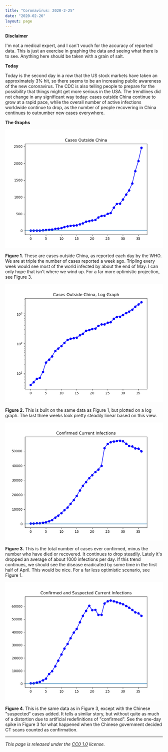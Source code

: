 ```yaml
---
title: "Coronavirus: 2020-2-25"
date: "2020-02-26"
layout: page
---
```


**Disclaimer**

I'm not a medical expert, and I can't vouch for the accuracy of reported data.
This is just an exercise in graphing the data and seeing what there is to see.
Anything here should be taken with a grain of salt.

**Today**

Today is the second day in a row that the US stock markets have taken an
approximately 3% hit, so there seems to be an increasing public awareness of
the new coronavirus. The CDC is also telling people to prepare for the
possibility that things might get more serious in the USA. The trendlines did
not change in any significant way today: cases outside China continue to grow
at a rapid pace, while the overall number of active infections worldwide
continue to drop, as the number of people recovering in China continues to
outnumber new cases everywhere.

**The Graphs**

![](../../i/1f.png)

**Figure 1.** These are cases outside China, as reported each day by the WHO.
We are at triple the number of cases reported a week ago. Tripling every week
would see most of the world infected by about the end of May. I can only hope
that isn't where we wind up. For a far more optimistic projection, see Figure
3.

![](../../i/1g.png)

**Figure 2.** This is built on the same data as Figure 1, but plotted on a log
graph. The last three weeks look pretty steadily linear based on this view.

![](../../i/1h.png)

**Figure 3.** This is the total number of cases ever confirmed, minus the
number who have died or recovered. It continues to drop steadily. Lately it's
dropped an average of about 1000 infections per day. If this trend continues,
we should see the disease eradicated by some time in the first half of April.
This would be nice. For a far less optimistic scenario, see Figure 1.

![](../../i/1i.png)

**Figure 4**. This is the same data as in Figure 3, except with the Chinese
"suspected" cases added. It tells a similar story, but without quite as much of
a distortion due to artificial redefinitions of "confirmed". See the one-day
spike in Figure 3 for what happened when the Chinese government decided CT
scans counted as confirmation.

---

_This page is released under the [CC0
1.0](https://creativecommons.org/publicdomain/zero/1.0/) license._


